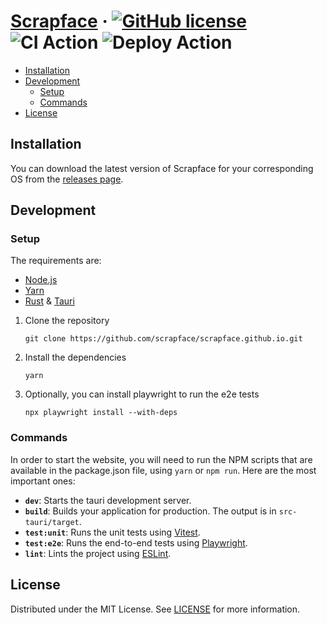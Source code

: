 # [Scrapface][repo] &middot; [![GitHub license]](./LICENSE) ![CI Action] ![Deploy Action]

<!-- Table of Contents -->

- [Installation](#installation)
- [Development](#development)
  - [Setup](#setup)
  - [Commands](#commands)
- [License](#license)

## Installation

You can download the latest version of Scrapface for your corresponding OS from the [releases page][releases].

## Development

### Setup

The requirements are:

- [Node.js]
- [Yarn]
- [Rust] & [Tauri]

1. Clone the repository
   ```shell
   git clone https://github.com/scrapface/scrapface.github.io.git
   ```

2. Install the dependencies
   ```shell
   yarn
   ```
   
3. Optionally, you can install playwright to run the e2e tests
   ```shell
   npx playwright install --with-deps
   ```

### Commands

In order to start the website, you will need to run the NPM scripts that are available in the package.json file,
using `yarn` or `npm run`. Here are the most important ones:

- **`dev`**: Starts the tauri development server.
- **`build`**: Builds your application for production. The output is in `src-tauri/target`.
- **`test:unit`**: Runs the unit tests using [Vitest].
- **`test:e2e`**: Runs the end-to-end tests using [Playwright].
- **`lint`**: Lints the project using [ESLint].

## License

Distributed under the MIT License. See [LICENSE](./LICENSE) for more information.

<!-- Packages links -->

[eslint]: https://eslint.org
[node.js]: https://nodejs.org/en
[playwright]: https://playwright.dev
[rust]: https://www.rust-lang.org
[tauri]: https://tauri.app/v1/guides/getting-started/prerequisites
[vitest]: https://vitest.dev
[yarn]: https://yarnpkg.com

<!-- Repository links -->

[releases]: https://github.com/scrapface/app/releases/latest
[repo]: https://github.com/scrapface/app

<!-- Shields.io links -->

[github license]: https://img.shields.io/badge/license-MIT-blue.svg
[ci action]: https://github.com/scrapface/app/actions/workflows/ci.yaml/badge.svg
[deploy action]: https://github.com/scrapface/app/actions/workflows/release.yaml/badge.svg
